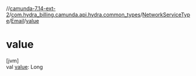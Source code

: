 //[camunda-7.14-ext-2](../../../../index.md)/[com.hydra_billing.camunda.api.hydra.common_types](../../index.md)/[NetworkServiceType](../index.md)/[Email](index.md)/[value](value.md)

# value

[jvm]\
val [value](value.md): Long
